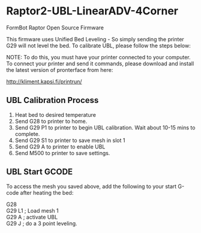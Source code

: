 # Raptor2-UBL-LinearADV-4Corner
 FormBot Raptor Open Source Firmware

This firmware uses Unified Bed Leveling - So simply sending the printer G29 will not level the bed. To calibrate UBL, please follow the steps below: 

NOTE: To do this, you must have your printer connected to your computer. To connect your printer and send it commands, please download and install the latest version of pronterface from here: 

http://kliment.kapsi.fi/printrun/

## UBL Calibration Process

1) Heat bed to desired temperature
2) Send G28 to printer to home. 
3) Send G29 P1 to printer to begin UBL calibration. Wait about 10-15 mins to complete.
4) Send G29 S1 to printer to save mesh in slot 1 
5) Send G29 A to printer to enable UBL
6) Send M500 to printer to save settings.

## UBL Start GCODE

To access the mesh you saved above, add the following to your start G-code after heating the bed: 

G28  
G29 L1 ; Load mesh 1   
G29 A ; activate UBL   
G29 J ; do a 3 point leveling.   
